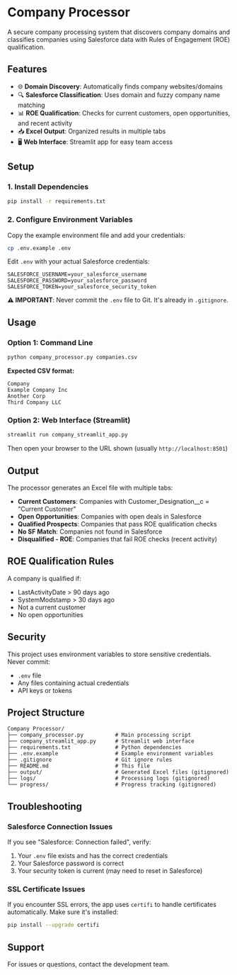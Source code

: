 # Company Processor

A secure company processing system that discovers company domains and classifies companies using Salesforce data with Rules of Engagement (ROE) qualification.

## Features

- 🌐 **Domain Discovery**: Automatically finds company websites/domains
- 🔍 **Salesforce Classification**: Uses domain and fuzzy company name matching
- 📊 **ROE Qualification**: Checks for current customers, open opportunities, and recent activity
- 📥 **Excel Output**: Organized results in multiple tabs
- 🖥️ **Web Interface**: Streamlit app for easy team access

## Setup

### 1. Install Dependencies

```bash
pip install -r requirements.txt
```

### 2. Configure Environment Variables

Copy the example environment file and add your credentials:

```bash
cp .env.example .env
```

Edit `.env` with your actual Salesforce credentials:

```
SALESFORCE_USERNAME=your_salesforce_username
SALESFORCE_PASSWORD=your_salesforce_password
SALESFORCE_TOKEN=your_salesforce_security_token
```

**⚠️ IMPORTANT**: Never commit the `.env` file to Git. It's already in `.gitignore`.

## Usage

### Option 1: Command Line

```bash
python company_processor.py companies.csv
```

**Expected CSV format:**
```csv
Company
Example Company Inc
Another Corp
Third Company LLC
```

### Option 2: Web Interface (Streamlit)

```bash
streamlit run company_streamlit_app.py
```

Then open your browser to the URL shown (usually `http://localhost:8501`)

## Output

The processor generates an Excel file with multiple tabs:

- **Current Customers**: Companies with Customer_Designation__c = "Current Customer"
- **Open Opportunities**: Companies with open deals in Salesforce
- **Qualified Prospects**: Companies that pass ROE qualification checks
- **No SF Match**: Companies not found in Salesforce
- **Disqualified - ROE**: Companies that fail ROE checks (recent activity)

## ROE Qualification Rules

A company is qualified if:
- LastActivityDate > 90 days ago
- SystemModstamp > 30 days ago
- Not a current customer
- No open opportunities

## Security

This project uses environment variables to store sensitive credentials. Never commit:
- `.env` file
- Any files containing actual credentials
- API keys or tokens

## Project Structure

```
Company Processor/
├── company_processor.py          # Main processing script
├── company_streamlit_app.py      # Streamlit web interface
├── requirements.txt              # Python dependencies
├── .env.example                  # Example environment variables
├── .gitignore                    # Git ignore rules
├── README.md                     # This file
├── output/                       # Generated Excel files (gitignored)
├── logs/                         # Processing logs (gitignored)
└── progress/                     # Progress tracking (gitignored)
```

## Troubleshooting

### Salesforce Connection Issues

If you see "Salesforce: Connection failed", verify:
1. Your `.env` file exists and has the correct credentials
2. Your Salesforce password is correct
3. Your security token is current (may need to reset in Salesforce)

### SSL Certificate Issues

If you encounter SSL errors, the app uses `certifi` to handle certificates automatically. Make sure it's installed:

```bash
pip install --upgrade certifi
```

## Support

For issues or questions, contact the development team.
